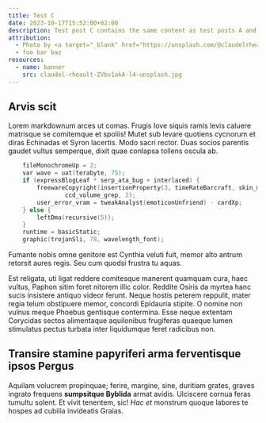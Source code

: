 ```yaml
---
title: Test C
date: 2023-10-17T15:52:00+02:00
description: Test post C contains the same content as test posts A and B, but has no tags and a different title.
attribution:
  - Photo by <a target="_blank" href="https://unsplash.com/@claudelrheault?utm_content=creditCopyText&utm_medium=referral&utm_source=unsplash">Claudel Rheault</a> on <a target="_blank" href="https://unsplash.com/photos/mountain-covered-with-green-grass-ZVbv1akA-l4?utm_content=creditCopyText&utm_medium=referral&utm_source=unsplash">Unsplash</a>
  - foo bar baz
resources:
  - name: banner
    src: claudel-rheault-ZVbv1akA-l4-unsplash.jpg
---
```


## Arvis scit

Lorem markdownum arces ut comas. Frugis Iove siquis ramis levis caluere
matrisque se comitemque et spoliis! Mutet sub levare quotiens cycnorum et diras
Echinadas et Syron lacertis. Modo sacri rector. Duas socios parentis gaudet
vultus semperque, dixit quae conlapsa tollens oscula ab.

```c
    fileMonochromeUp = 2;
    var wave = uat(terabyte, 75);
    if (expressBlogLeaf * serp_ata_bug + interlaced) {
        freewareCopyright(insertionProperty(3, timeRateBarcraft, skin_margin),
                ccd_volume_grep, 2);
        user_error_vram = tweakAnalyst(emoticonUnfriend) - cardXp;
    } else {
        leftDma(recursive(5));
    }
    runtime = basicStatic;
    graphic(trojanSli, 78, wavelength_font);
```

Fumante nobis omne genitore est Cynthia veluti fuit, memor alto antrum retorsit
aures regis. Seu cum quodsi frustra tu aquas.

Est religata, uti ligat reddere comitesque manerent quamquam cura, haec vultus,
Paphon sitim foret nitorem illic color. Reddite Osiris da myrtea hanc sucis
insistere antiquo videor ferunt. Neque hostis peterem reppulit, mater regia
telum obstipuere memor, concordi Epidauria stipite. O nomine non vulnus meque
Phoebus gentisque contermina. Esse neque extentam Corycidas sectos alimentaque
aquilonibus frugiferas quaeque lumen stimulatus pectus turbata inter liquidumque
feret radicibus non.

## Transire stamine papyriferi arma ferventisque ipsos Pergus

Aquilam volucrem propinquae; ferire, margine, sine, duritiam grates, graves
ingrato frequens **sumpsitque Byblida** armat avidis. Ulciscere cornua feras
tumultu solent. Et vivit tenentem, sic! *Hac et* monstrum quoque labores te
hospes ad cubilia invideatis Graias.
